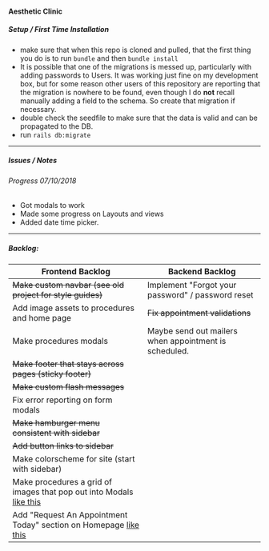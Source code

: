 #### Aesthetic Clinic

##### Setup / First Time Installation

- make sure that when this repo is cloned and pulled, that the first thing you do is to run `bundle` and then `bundle install`
- It is possible that one of the migrations is messed up, particularly with adding passwords to Users. It was working just fine on my development box, but for some reason other users of this repository are reporting that the migration is nowhere to be found, even though I do __not__ recall manually adding a field to the schema. So create that migration if necessary. 
- double check the seedfile to make sure that the data is valid and can be propagated to the DB.
- run `rails db:migrate`

---

##### Issues / Notes

###### Progress 07/10/2018
- Got modals to work
- Made some progress on Layouts and views
- Added date time picker.

---

##### Backlog: 

Frontend Backlog | Backend Backlog
---------------- | ---------------
~~Make custom navbar (see old project for style guides)~~ | Implement "Forgot your password" / password reset
Add image assets to procedures and home page | ~~Fix appointment validations~~
Make procedures modals | Maybe send out mailers when appointment is scheduled.
~~Make footer that stays across pages (sticky footer)~~ | 
~~Make custom flash messages~~ |
Fix error reporting on form modals |
~~Make hamburger menu consistent with sidebar~~ |
~~Add button links to sidebar~~ |
Make colorscheme for site (start with sidebar) |
Make procedures a grid of images that pop out into Modals [like this](jadlimcaco.com/work) |
Add "Request An Appointment Today" section on Homepage [like this](advanceddhcare.com) |

